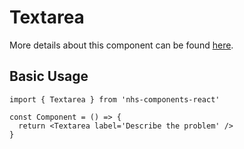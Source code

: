 # Textarea

More details about this component can be found [here](https://service-manual.nhs.uk/design-system/components/textarea).

## Basic Usage

```tsx
import { Textarea } from 'nhs-components-react'

const Component = () => {
  return <Textarea label='Describe the problem' />
}
```
